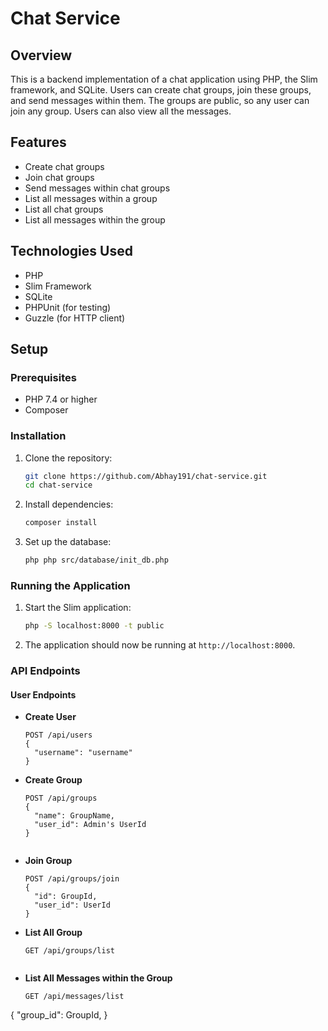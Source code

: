 # Chat Service
## Overview

This is a backend implementation of a chat application using PHP, the Slim framework, and SQLite. Users can create chat groups, join these groups, and send messages within them. The groups are public, so any user can join any group. Users can also view all the messages.

## Features

- Create chat groups
- Join chat groups
- Send messages within chat groups
- List all messages within a group
- List all chat groups
- List all messages within the group

## Technologies Used

- PHP
- Slim Framework
- SQLite
- PHPUnit (for testing)
- Guzzle (for HTTP client)

## Setup

### Prerequisites

- PHP 7.4 or higher
- Composer

### Installation

1. Clone the repository:
    ```bash
    git clone https://github.com/Abhay191/chat-service.git
    cd chat-service
    ```

2. Install dependencies:
    ```bash
    composer install
    ```

3. Set up the database:
    ```bash
    php php src/database/init_db.php
    ```

### Running the Application

1. Start the Slim application:
    ```bash
    php -S localhost:8000 -t public
    ```

2. The application should now be running at `http://localhost:8000`.

### API Endpoints

#### User Endpoints

- **Create User**
  ```http
  POST /api/users
  {
    "username": "username"
  }

- **Create Group**
  ```http
  POST /api/groups
  {
    "name": GroupName,
    "user_id": Admin's UserId
  }


- **Join Group**
  ```http
  POST /api/groups/join
  {
    "id": GroupId,
    "user_id": UserId
  }

- **List All Group**
  ```http
  GET /api/groups/list


- **List All Messages within the Group**
  ```http
  GET /api/messages/list
{
    "group_id": GroupId,
}



